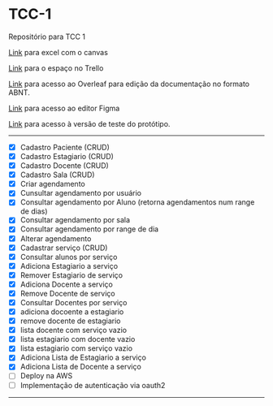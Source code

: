 
# TCC-1
Repositório para TCC 1

[Link](https://docs.google.com/spreadsheets/d/1Wg0_WSM1cKlJDJxukiATtz1dRjC7MpnP/edit#gid=1255062285) para excel com o canvas

[Link](https://trello.com/w/tcci54/home) para o espaço no Trello

[Link](https://pt.overleaf.com/2744385382vvfggmtsrtpz) para acesso ao Overleaf para edição da documentação no formato ABNT.

[Link](https://www.figma.com/file/s0W63PmAQJdSioNTx2fzrM/Tela-login%2Fcadastro?type=design&t=fPxSifL3scn1T3ip-1) para acesso ao editor Figma

[Link](https://www.figma.com/proto/s0W63PmAQJdSioNTx2fzrM/Tela-login%2Fcadastro?type=design&node-id=0-3&scaling=contain&page-id=0%3A1) para acesso à versão de teste do protótipo.

---

- [X] Cadastro Paciente (CRUD)
- [X] Cadastro Estagiario (CRUD)
- [X] Cadastro Docente (CRUD)
- [X] Cadastro Sala (CRUD)
- [X] Criar agendamento
- [X] Cunsultar agendamento por usuário
- [x] Consultar agendamento por Aluno (retorna agendamentos num range de dias)
- [X] Consultar agendamento por sala
- [X] Consultar agendamento por range de dia 
- [x] Alterar agendamento
- [x] Cadastrar serviço (CRUD)
- [x] Consultar alunos por serviço
- [x] Adiciona Estagiario a serviço
- [x] Remover Estagiario de serviço
- [x] Adiciona Docente a serviço
- [x] Remove Docente de serviço
- [x] Consultar Docentes por serviço
- [x] adiciona docoente a estagiario
- [x] remove docente de estagiario
- [x] lista docente com serviço vazio
- [x] lista estagiario com docente vazio
- [x] lista estagiario com serviço vazio
- [x] Adiciona Lista de Estagiario a serviço
- [x] Adiciona Lista de Docente a serviço
- [ ] Deploy na AWS
- [ ] Implementação de autenticação via oauth2
---

